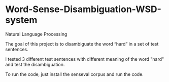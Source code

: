 # Word-Sense-Disambiguation-WSD-system
Natural Language Processing

The goal of this project is to disambiguate the word “hard” in a set of test sentences.

I tested 3 different test sentences with different meaning of the word "hard" and test the disambiguation.

To run the code, just install the senseval corpus and run the code.
